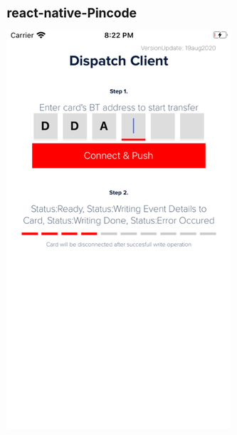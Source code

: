 # react-native-Pincode
![demo](https://github.com/barron9/react-native-Pincode/blob/master/Simulator%20Screen%20Shot%20-%20iPhone%208%20-%202020-08-21%20at%2020.22.31.png?raw=true)


